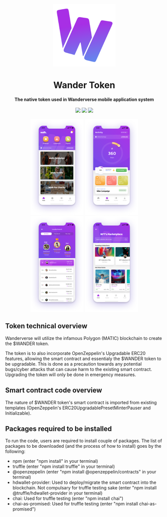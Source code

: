 <br/>
<div align="center">
  <img src="public/walk-logo-color.png" width="200"></img>
</div>
<h1 align="center">Wander Token</h1>
<h4 align="center">The native token used in Wanderverse mobile application system</h4>
<div align="center">
  <img src="https://img.shields.io/badge/npm-v8.5.5-orange"></img>
  <img src="https://img.shields.io/badge/solidity-0.8.0-blue"></img>
  <img src="https://img.shields.io/badge/passed%20tests-18-brightgreen"></img>
</div>
<br/>
<div align="center">
  <img src="public/gitHub_images/Screenshot_Walk_1.png" width="170"></img>
  <img src="public/gitHub_images/Screenshot_Walk_2.png" width="170"></img>
  <img src="public/gitHub_images/Screenshot_Walk_3.png" width="170"></img>
  <img src="public/gitHub_images/Screenshot_Walk_4.png" width="170"></img>
</div>

## Token technical overview
Wanderverse will utilize the infamous Polygon (MATIC) blockchain to create the $WANDER token.

The token is to also incorporate OpenZeppelin's Upgradable ERC20 features, allowing the smart contract and essentialy the $WANDER token to be upgradable. This is done as a precaution towards any potential bugs/cyber attacks that can cause harm to the existing smart contract. Upgrading the token will only be done in emergency measures.

## Smart contract code overview
The nature of $WANDER token's smart contract is imported from existing templates (OpenZeppelin's ERC20UpgradablePresetMinterPauser and Initializable).

## Packages required to be installed
To run the code, users are required to install couple of packages. The list of packages to be downloaded (and the process of how to install) goes by the following:
- npm (enter "npm install" in your terminal)
- truffle (enter "npm install truffle" in your terminal)
- @openzeppelin (enter "npm install @openzeppelin/contracts" in your terminal)
- hdwallet-provider: Used to deploy/migrate the smart contract into the blockchain. Not compulsary for truffle testing sake (enter "npm install @truffle/hdwallet-provider in your terminal)
- chai: Used for truffle testing (enter "npm install chai")
- chai-as-promised: Used for truffle testing (enter "npm install chai-as-promised")